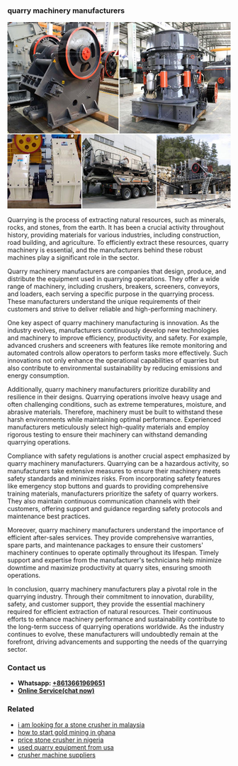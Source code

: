 <h3>quarry machinery manufacturers</h3><img src='1706754049.jpg' alt=''><p>Quarrying is the process of extracting natural resources, such as minerals, rocks, and stones, from the earth. It has been a crucial activity throughout history, providing materials for various industries, including construction, road building, and agriculture. To efficiently extract these resources, quarry machinery is essential, and the manufacturers behind these robust machines play a significant role in the sector.</p><p>Quarry machinery manufacturers are companies that design, produce, and distribute the equipment used in quarrying operations. They offer a wide range of machinery, including crushers, breakers, screeners, conveyors, and loaders, each serving a specific purpose in the quarrying process. These manufacturers understand the unique requirements of their customers and strive to deliver reliable and high-performing machinery.</p><p>One key aspect of quarry machinery manufacturing is innovation. As the industry evolves, manufacturers continuously develop new technologies and machinery to improve efficiency, productivity, and safety. For example, advanced crushers and screeners with features like remote monitoring and automated controls allow operators to perform tasks more effectively. Such innovations not only enhance the operational capabilities of quarries but also contribute to environmental sustainability by reducing emissions and energy consumption.</p><p>Additionally, quarry machinery manufacturers prioritize durability and resilience in their designs. Quarrying operations involve heavy usage and often challenging conditions, such as extreme temperatures, moisture, and abrasive materials. Therefore, machinery must be built to withstand these harsh environments while maintaining optimal performance. Experienced manufacturers meticulously select high-quality materials and employ rigorous testing to ensure their machinery can withstand demanding quarrying operations.</p><p>Compliance with safety regulations is another crucial aspect emphasized by quarry machinery manufacturers. Quarrying can be a hazardous activity, so manufacturers take extensive measures to ensure their machinery meets safety standards and minimizes risks. From incorporating safety features like emergency stop buttons and guards to providing comprehensive training materials, manufacturers prioritize the safety of quarry workers. They also maintain continuous communication channels with their customers, offering support and guidance regarding safety protocols and maintenance best practices.</p><p>Moreover, quarry machinery manufacturers understand the importance of efficient after-sales services. They provide comprehensive warranties, spare parts, and maintenance packages to ensure their customers' machinery continues to operate optimally throughout its lifespan. Timely support and expertise from the manufacturer's technicians help minimize downtime and maximize productivity at quarry sites, ensuring smooth operations.</p><p>In conclusion, quarry machinery manufacturers play a pivotal role in the quarrying industry. Through their commitment to innovation, durability, safety, and customer support, they provide the essential machinery required for efficient extraction of natural resources. Their continuous efforts to enhance machinery performance and sustainability contribute to the long-term success of quarrying operations worldwide. As the industry continues to evolve, these manufacturers will undoubtedly remain at the forefront, driving advancements and supporting the needs of the quarrying sector.</p><h3>Contact us</h3><ul><li><strong>Whatsapp:&nbsp;<a href="https://wa.me/8613661969651">+8613661969651</a></strong></li><li><a href="https://swt.shibang-china.com/?git&amp;zhl&amp;quarry machinery manufacturers"><strong>Online Service(chat now)</strong></a></li></ul><h3>Related</h3><ul><li><a href='i am looking for a stone crusher in malaysia.md'>i am looking for a stone crusher in malaysia</a></li><li><a href='how to start gold mining in ghana.md'>how to start gold mining in ghana</a></li><li><a href='price stone crusher in nigeria.md'>price stone crusher in nigeria</a></li><li><a href='used quarry equipment from usa.md'>used quarry equipment from usa</a></li><li><a href='crusher machine suppliers.md'>crusher machine suppliers</a></li></ul>
